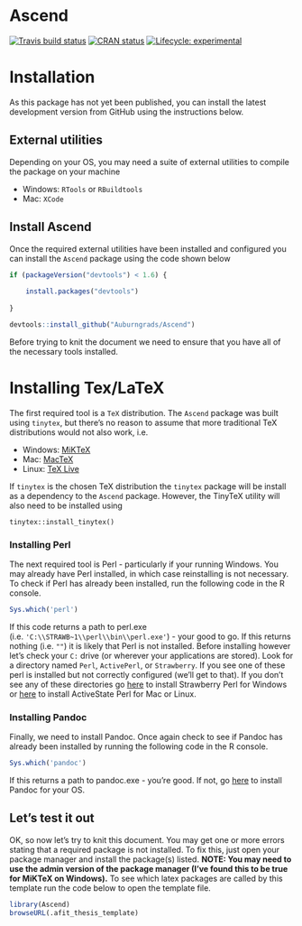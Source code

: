 Ascend
================

<!-- badges: start -->

[![Travis build
status](https://travis-ci.com/Auburngrads/Ascend.svg?branch=main)](https://travis-ci.com/Auburngrads/Ascend)
[![CRAN
status](https://www.r-pkg.org/badges/version/Ascend)](https://CRAN.R-project.org/package=Ascend)
[![Lifecycle:
experimental](https://img.shields.io/badge/lifecycle-experimental-orange.svg)](https://www.tidyverse.org/lifecycle/#experimental)
<!-- badges: end -->

# Installation

As this package has not yet been published, you can install the latest
development version from GitHub using the instructions below.

## External utilities

Depending on your OS, you may need a suite of external utilities to
compile the package on your machine

-   Windows: `RTools` or `RBuildtools`
-   Mac: `XCode`

## Install Ascend

Once the required external utilities have been installed and configured
you can install the `Ascend` package using the code shown below

``` r
if (packageVersion("devtools") < 1.6) {
  
    install.packages("devtools")
  
}

devtools::install_github("Auburngrads/Ascend")
```

Before trying to knit the document we need to ensure that you have all
of the necessary tools installed.

# Installing Tex/LaTeX

The first required tool is a `TeX` distribution. The `Ascend` package
was built using `tinytex`, but there’s no reason to assume that more
traditional TeX distributions would not also work, i.e. 

-   Windows: [MiKTeX](https://miktex.org/howto/install-miktex)
-   Mac: [MacTeX](https://www.tug.org/mactex/)
-   Linux: [TeX Live](https://tug.org/texlive/)

If `tinytex` is the chosen TeX distribution the `tinytex` package will
be install as a dependency to the `Ascend` package. However, the TinyTeX
utility will also need to be installed using

    tinytex::install_tinytex()

### Installing Perl

The next required tool is Perl - particularly if your running Windows.
You may already have Perl installed, in which case reinstalling is not
necessary. To check if Perl has already been installed, run the
following code in the R console.

``` r
Sys.which('perl')
```

If this code returns a path to perl.exe
(i.e. `'C:\\STRAWB~1\\perl\\bin\\perl.exe'`) - your good to go. If this
returns nothing (i.e. `""`) it is likely that Perl is not installed.
Before installing however let’s check your `C:` drive (or wherever your
applications are stored). Look for a directory named `Perl`,
`ActivePerl`, or `Strawberry`. If you see one of these perl is installed
but not correctly configured (we’ll get to that). If you don’t see any
of these directories go [here](http://strawberryperl.com/) to install
Strawberry Perl for Windows or
[here](https://www.activestate.com/activeperl) to install ActiveState
Perl for Mac or Linux.

### Installing Pandoc

Finally, we need to install Pandoc. Once again check to see if Pandoc
has already been installed by running the following code in the R
console.

``` r
Sys.which('pandoc')
```

If this returns a path to pandoc.exe - you’re good. If not, go
[here](http://www.pandoc.org/installing.html) to install Pandoc for your
OS.

## Let’s test it out

OK, so now let’s try to knit this document. You may get one or more
errors stating that a required package is not installed. To fix this,
just open your package manager and install the package(s) listed.
**NOTE: You may need to use the admin version of the package manager
(I’ve found this to be true for MiKTeX on Windows).** To see which latex
packages are called by this template run the code below to open the
template file.

``` r
library(Ascend)
browseURL(.afit_thesis_template) 
```
